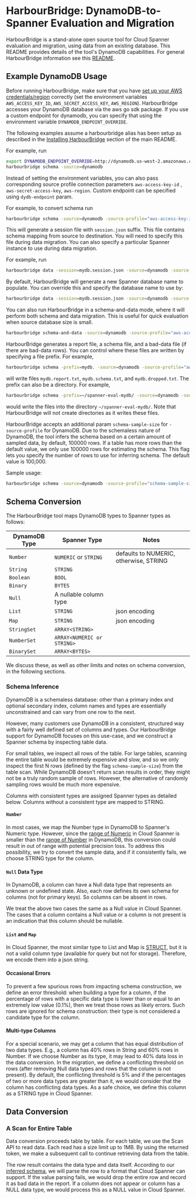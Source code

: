 # HarbourBridge: DynamoDB-to-Spanner Evaluation and Migration

HarbourBridge is a stand-alone open source tool for Cloud Spanner evaluation and migration,
using data from an existing database. This
README provides details of the tool's DynamoDB capabilities. For general
HarbourBridge information see this [README](https://github.com/cloudspannerecosystem/harbourbridge#harbourbridge-spanner-evaluation-and-migration).

## Example DynamoDB Usage

Before running HarbourBridge, make sure that you have
[set up your AWS credentials/region](https://docs.aws.amazon.com/sdk-for-go/v1/developer-guide/configuring-sdk.html)
correctly (set the environment variables `AWS_ACCESS_KEY_ID`,
`AWS_SECRET_ACCESS_KEY`, `AWS_REGION`). HarbourBridge accesses your
DynamoDB database via the aws go sdk package. If you use a custom endpoint
for dynamodb, you can specify that using the environment variable
`DYNAMODB_ENDPOINT_OVERRIDE`.

The following examples assume a harbourbridge alias has been setup as described
in the [Installing HarbourBridge](https://github.com/cloudspannerecosystem/harbourbridge#installing-harbourbridge) section of the main README.

For example, run

```sh
export DYNAMODB_ENDPOINT_OVERRIDE=http://dynamodb.us-west-2.amazonaws.com
harbourbridge schema -source=dynamodb 
```

Instead of setting the environment variables, you
can also pass corresponding source profile connection parameters `aws-access-key-id`
, `aws-secret-access-key`, `aws-region`. Custom endpoint can be specified using
`dydb-endpoint` param.

For example, to convert schema run

```sh
harbourbridge schema -source=dynamodb -source-profile="aws-access-key-id=<>,aws-secret-access-key=<>,aws-region=<>"
```

This will generate a session file with `session.json` suffix. This file contains
schema mapping from source to destination. You will need to specify this file
during data migration. You can also specify a particular Spanner instance to use
during data migration.

For example, run

```sh
harbourbridge data -session=mydb.session.json -source=dynamodb -source-profile="aws-access-key-id=<>,..." -target-profile="instance=my-spanner-instance"
```

By default, HarbourBridge will generate a new Spanner database name to populate.
You can override this and specify the database name to use by:

```sh
harbourbridge data -session=mydb.session.json -source=dynamodb -source-profile="aws-access-key-id=<>,..." -target-profile="instance=my-spanner-instance,..."
```

You can also run HarbourBridge in a schema-and-data mode, where it will perform both
schema and data migration. This is useful for quick evaluation when source
database size is small.

```sh
harbourbridge schema-and-data -source=dynamodb -source-profile="aws-access-key-id=<>,..." -target-profile="instance=my-spanner-instance,..."
```

HarbourBridge generates a report file, a schema file, and a bad-data file (if
there are bad-data rows). You can control where these files are written by
specifying a file prefix. For example,

```sh
harbourbridge schema -prefix=mydb. -source=dynamodb -source-profile="aws-access-key-id=<>,..."
```

will write files `mydb.report.txt`, `mydb.schema.txt`, and
`mydb.dropped.txt`. The prefix can also be a directory. For example,

```sh
harbourbridge schema -prefix=~/spanner-eval-mydb/ -source=dynamodb -source-profile="aws-access-key-id=<>,..."
```

would write the files into the directory `~/spanner-eval-mydb/`. Note
that HarbourBridge will not create directories as it writes these files.

HarbourBridge accepts an additional param `schema-sample-size` for
`-source-profile` for DynamoDB. Due to the schemaless nature of DynamoDB, the
tool infers the schema based on a certain amount of sampled data, by default,
100000 rows. If a table has more rows than the default value, we only use
100000 rows for estimating the schema. This flag lets you specify the number
of rows to use for inferring schema. The default value is 100,000.

Sample usage:

```sh
harbourbridge schema -source=dynamodb -source-profile="schema-sample-size=500000,aws-access-key-id=<>,..."
```

## Schema Conversion

The HarbourBridge tool maps DynamoDB types to Spanner types as follows:

| DynamoDB Type      | Spanner Type               | Notes                                     |
| ------------------ | -------------------------- | ----------------------------------------- |
| `Number`           | `NUMERIC` or `STRING`      | defaults to NUMERIC, otherwise, STRING    |
| `String`           | `STRING`                   |                                           |
| `Boolean`          | `BOOL`                     |                                           |
| `Binary`           | `BYTES`                    |                                           |
| `Null`             | A nullable column type     |                                           |
| `List`             | `STRING`                   | json encoding                             |
| `Map`              | `STRING`                   | json encoding                             |
| `StringSet`        | `ARRAY<STRING>`            |                                           |
| `NumberSet`        | `ARRAY<NUMERIC or STRING>` |                                           |
| `BinarySet`        | `ARRAY<BYTES>`             |                                           |

We discuss these, as well as other limits and notes on schema conversion, in the
following sections.

### Schema Inference

DynamoDB is a schemaless database: other than a primary index and optional
secondary index, column names and types are essentially unconstrained
and can vary from one row to the next.

However, many customers use DynamoDB in a consistent, structured way
with a fairly well defined set of columns and types. Our HarbourBridge support
for DynamoDB focuses on this use-case, and we construct a Spanner schema
by inspecting table data.

For small tables, we inspect all rows of the table. For large tables, scanning
the entire table would be extremely expensive and slow, and so we only inspect
the first N rows (defined by the flag `schema-sample-size`) from the table scan.
While DynamoDB doesn't return scan results in order, they might not be a truly
random sample of rows. However, the alternative of randomly sampling rows
would be much more expensive.

Columns with consistent types are assigned Spanner types as detailed below.
Columns without a consistent type are mapped to STRING.

#### `Number`

In most cases, we map the Number type in DynamoDB to Spanner's Numeric type.
However, since the [range of Numeric](https://cloud.google.com/spanner/docs/storing-numeric-data)
in Cloud Spanner is smaller than the [range of Number](https://docs.aws.amazon.com/amazondynamodb/latest/developerguide/HowItWorks.NamingRulesDataTypes.html)
in DynamoDB, this conversion could result in out of range with potential
precision loss. To address this possibility, we try to convert the sample data,
and if it consistently fails, we choose STRING type for the column.

#### `Null` Data Type

In DynamoDB, a column can have a Null data type that represents an unknown or
undefined state. Also, each row defines its own schema for columns (not for
primary keys). So columns can be absent in rows.

We treat the above two cases the same as a Null value in Cloud Spanner. The
cases that a column contains a Null value or a column is not present is an
indication that this column should be nullable.

#### `List` and `Map`

In Cloud Spanner, the most similar type to List and Map is
[STRUCT](https://cloud.google.com/spanner/docs/data-types#struct_type), but it
is not a valid column type (available for query but not for storage).
Therefore, we encode them into a json string.

#### Occasional Errors

To prevent a few spurious rows from impacting schema construction, we define an
error threshold: when building a type for a column, if the percentage of rows
with a specific data type is lower than or equal to an extremely low
value (0.1%), then we treat those rows as likely errors. Such rows are ignored
for schema construction: their type is not considered a candidate type for the
column.

#### Multi-type Columns

For a special scenario, we may get a column that has equal distribution of two
data types. E.g., a column has 40% rows in String and 60% rows in Number. If we
choose Number as its type, it may lead to 40% data loss in the data conversion.
In the migration, we define a conflicting threshold on rows (after removing Null
data types and rows that the column is not present). By default, the conflicting
threshold is 5% and if the percentages of two or more data types are greater
than it, we would consider that the column has conflicting data types. As a safe
choice, we define this column as a STRING type in Cloud Spanner.

## Data Conversion

### A Scan for Entire Table

Data conversion proceeds table by table. For each table, we use the Scan API to
read data. Each read has a size limit up to 1MB. By using the returned token, we
make a subsequent call to continue retrieving data from the table.

The row result contains the data type and data itself. According to our
[inferred schema](#schema-inference), we will parse the row to a format that
Cloud Spanner can support. If the value parsing fails, we would drop the entire
row and record it as bad data in the report. If a column does not appear or
column has a NULL data type, we would process this as a NULL value in
Cloud Spanner.
